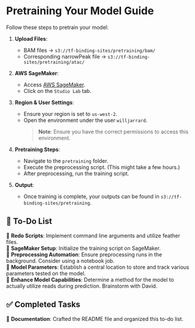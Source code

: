 # Pretraining Your Model Guide

Follow these steps to pretrain your model:

1. **Upload Files**:
   - BAM files → `s3://tf-binding-sites/pretraining/bam/`
   - Corresponding narrowPeak file → `s3://tf-binding-sites/pretraining/atac/`

2. **AWS SageMaker**:
   - Access [AWS SageMaker](https://console.aws.amazon.com/sagemaker/).
   - Click on the `Studio Lab` tab.

3. **Region & User Settings**:
   - Ensure your region is set to `us-west-2`.
   - Open the environment under the user `willjarrard`.
     > **Note**: Ensure you have the correct permissions to access this environment.

4. **Pretraining Steps**:
   - Navigate to the `pretraining` folder.
   - Execute the preprocessing script. (This might take a few hours.)
   - After preprocessing, run the training script.

5. **Output**:
   - Once training is complete, your outputs can be found in `s3://tf-binding-sites/pretraining`.

## 📝 **To-Do List**

🔲 **Redo Scripts**: Implement command line arguments and utilize feather files.  
🔲 **SageMaker Setup**: Initialize the training script on SageMaker.  
🔲 **Preprocessing Automation**: Ensure preprocessing runs in the background. Consider using a notebook job.  
🔲 **Model Parameters**: Establish a central location to store and track various parameters tested on the model.  
🔲 **Enhance Model Capabilities**: Determine a method for the model to actually utilize reads during prediction. Brainstorm with David.

## ✅ **Completed Tasks**

🔳 **Documentation**: Crafted the README file and organized this to-do list.
